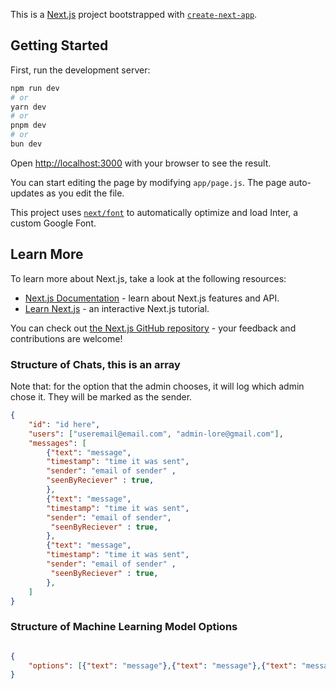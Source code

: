 This is a [Next.js](https://nextjs.org/) project bootstrapped with [`create-next-app`](https://github.com/vercel/next.js/tree/canary/packages/create-next-app).

## Getting Started

First, run the development server:

```bash
npm run dev
# or
yarn dev
# or
pnpm dev
# or
bun dev
```

Open [http://localhost:3000](http://localhost:3000) with your browser to see the result.

You can start editing the page by modifying `app/page.js`. The page auto-updates as you edit the file.

This project uses [`next/font`](https://nextjs.org/docs/basic-features/font-optimization) to automatically optimize and load Inter, a custom Google Font.

## Learn More

To learn more about Next.js, take a look at the following resources:

- [Next.js Documentation](https://nextjs.org/docs) - learn about Next.js features and API.
- [Learn Next.js](https://nextjs.org/learn) - an interactive Next.js tutorial.

You can check out [the Next.js GitHub repository](https://github.com/vercel/next.js/) - your feedback and contributions are welcome!

### Structure of Chats, this is an array
Note that: for the option that the admin chooses, it will log which admin chose it. They will be marked as the sender. 
```json
{
    "id": "id here",
    "users": ["useremail@email.com", "admin-lore@gmail.com"],
    "messages": [
        {"text": "message",
        "timestamp": "time it was sent",
        "sender": "email of sender" ,
        "seenByReciever" : true,
        },
        {"text": "message",
        "timestamp": "time it was sent",
        "sender": "email of sender", 
         "seenByReciever" : true,
        },
        {"text": "message",
        "timestamp": "time it was sent",
        "sender": "email of sender" ,
         "seenByReciever" : true,
        },
    ]
}

```

### Structure of Machine Learning Model Options

```json

{
    "options": [{"text": "message"},{"text": "message"},{"text": "message"}],
}

```
